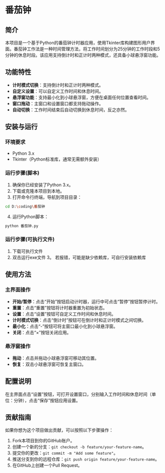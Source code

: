 # 番茄钟

## 简介
本项目是一个基于Python的番茄钟计时器应用，使用Tkinter库构建图形用户界面。番茄钟工作法是一种时间管理方法，将工作时间划分为25分钟的工作时段和5分钟的休息时段。该应用支持倒计时和正计时两种模式，还具备小球悬浮窗功能。

## 功能特性
- **计时模式切换**：支持倒计时和正计时两种模式。
- **自定义设置**：可以自定义工作时间和休息时间。
- **悬浮窗功能**：支持最小化到小球悬浮窗，方便在桌面任何位置查看时间。
- **窗口拖动**：主窗口和设置窗口都支持拖动操作。
- **自动切换**：工作时间结束后自动切换到休息时间，反之亦然。

## 安装与运行
### 环境要求
- Python 3.x
- Tkinter（Python标准库，通常无需额外安装）

### 运行步骤(脚本)
1. 确保你已经安装了Python 3.x。
2. 下载或克隆本项目到本地。
3. 打开命令行终端，导航到项目目录：
```bash
cd D:\coding\番茄钟
```
4. 运行Python脚本：
```bash
python 番茄钟.py
```
### 运行步骤(可执行文件)
1. 下载可执行文件
2. 双击运行exe文件
3。 若报错，可能是缺少依赖库，可自行安装依赖库

## 使用方法
### 主界面操作
- **开始/暂停**：点击“开始”按钮启动计时器，运行中可点击“暂停”按钮暂停计时。
- **重置**：点击“重置”按钮将计时器重置为初始状态。
- **设置**：点击“设置”按钮可自定义工作时间和休息时间。
- **计时模式切换**：点击“倒计时”按钮可在倒计时和正计时模式之间切换。
- **最小化**：点击“-”按钮可将主窗口最小化到小球悬浮窗。
- **关闭**：点击“×”按钮关闭应用。

### 悬浮窗操作
- **拖动**：点击并拖动小球悬浮窗可移动其位置。
- **恢复**：双击小球悬浮窗可恢复主窗口。

## 配置说明
在主界面点击“设置”按钮，可打开设置窗口，分别输入工作时间和休息时间（单位：分钟），点击“保存”按钮应用设置。

## 贡献指南
如果你想为这个项目做出贡献，可以按照以下步骤操作：
1. Fork本项目到你的GitHub账户。
2. 创建一个新的分支：`git checkout -b feature/your-feature-name`。
3. 提交你的更改：`git commit -m "Add some feature"`。
4. 推送分支到你的远程仓库：`git push origin feature/your-feature-name`。
5. 在GitHub上创建一个Pull Request。

